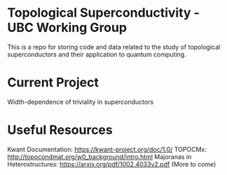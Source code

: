 # Topological Superconductivity - UBC Working Group
This is a repo for storing code and data related to the study of topological superconductors and their application to quantum computing.

# Current Project
Width-dependence of triviality in superconductors

# Useful Resources
Kwant Documentation: https://kwant-project.org/doc/1.0/
TOPOCMx: http://topocondmat.org/w0_background/intro.html
Majoranas in Heterostructures: https://arxiv.org/pdf/1002.4033v2.pdf
(More to come)

